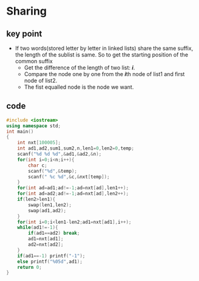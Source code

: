 # Sharing
## key point
* If two words(stored letter by letter in linked lists) share the same suffix, the length of the sublist is same. So to get the starting position of the common suffix
  * Get the difference of the length of two list: ***i***. 
  * Compare the node one by one from the ***i***th node of list1 and first node of list2.
  * The fist equalled node is the node we want.
## code
```cpp
#include <iostream>
using namespace std;
int main()
{
    int nxt[100005];
    int ad1,ad2,sum1,sum2,n,len1=0,len2=0,temp;
    scanf("%d %d %d",&ad1,&ad2,&n);
    for(int i=0;i<n;i++){
        char c;
        scanf("%d",&temp);
        scanf(" %c %d",&c,&nxt[temp]);
    }
    for(int ad=ad1;ad!=-1;ad=nxt[ad],len1++);
    for(int ad=ad2;ad!=-1;ad=nxt[ad],len2++);
    if(len2>len1){
        swap(len1,len2);
        swap(ad1,ad2);
    }
    for(int i=0;i<len1-len2;ad1=nxt[ad1],i++);
    while(ad1!=-1){
        if(ad1==ad2) break;
        ad1=nxt[ad1];
        ad2=nxt[ad2];
    }
    if(ad1==-1) printf("-1");
    else printf("%05d",ad1);
    return 0;
}
```